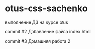 # otus-css-sachenko
выполнение ДЗ на курсе otus

commit #2
Добавление файла index.html

commit #3
Домашняя работа 2 